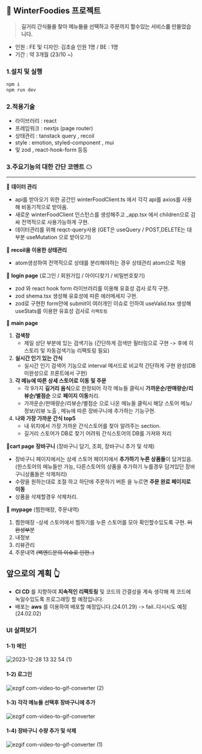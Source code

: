 ## 💎 WinterFoodies 프로젝트
> **길거리 간식들을 찾아 메뉴들을 선택하고 주문까지 할수있는 서비스를 만들었습니다.**
- 인원 : FE 및 디자인: 김초슬 인원 1명 / BE : 1명
- 기간 : 약 3개월 (23/10 ~)

### 1.설치 및 실행

```js
npm i 
npm run dev
```

### 2.적용기술
- 라이브러리 : react
- 프레임워크 : nextjs (page router)
- 상태관리 : tanstack query , recoil
- style : emotion, styled-component , mui
- 및 zod , react-hook-form 등등

### 3.주요기능의 대한 간단 코멘트 ☁
---

📝 **데이터 관리**

- api를 받아오기 위한 공간인 winterFoodClient.ts 에서 각각 api를 axios를 사용해 비동기적으로 받아옴.
- 새로운 winterFoodClient 인스턴스를 생성해주고 _app.tsx 에서 children으로 감싸 전역적으로 사용가능하게 구현.
- 데이터관리를 위해 reqct-query사용 (GET은 useQuery / POST,DELETE는 대부분 useMutation 으로 받아오기)   

📝 **recoil을 이용한 상태관리**
- atom생성하여 전역적으로 상태를 분리해야하는 경우 상태관리 atom으로 적용

📝 **login page** (로그인 / 회원가입 / 아이디찾기 / 비밀번호찾기)
- zod 와 react hook form 라이브러리를 이용해 유효성 검사 로직 구현.
- zod shema.tsx 생성해 유효성에 따른 에러메세지 구현. 
- zod로 구현한 form안에 submit이 여러개인 이슈로 인하여 useValid.tsx 생성해 useStats를 이용한 유효성 검사로 `리팩토링`

📝 **main page**

1. **검색창**
   - 제일 상단 부분에 있는 검색기능 (간단하게 검색만 필터링으로 구현 -> 후에 히스토리 및 자동검색기능 리팩토링 필요)
2. **실시간 인기 있는 간식**
   - 실시간 인기 검색어 기능으로 interval 메서드로 비교적 간단하게 구현 완성(DB 미완성으로 프론트에서 구현)
3. **각 메뉴에 따른 상세 스토어로 이동 및 주문**
   - 각 9가지 **길거리 음식**으로 한정되어 각각 메뉴들 클릭시 **가까운순/판매량순/리뷰순/별점순** 으로 **페이지 이동**처리.
   - 가까운순/판매량순/리뷰순/별점순 으로 나온 메뉴들 클릭시 해당 스토어 메뉴/정보/리뷰 노출 , 메뉴에 따른 장바구니에 추가하는 기능구현.
4. **나와 가장 가까운 간식 top5**
   - 내 위치에서 가장 가까운 간식스토어를 찾아 알려주는 section.
   - 길거리 스토어가 DB로 찾기 어려워 간식스토어의 DB를 가져와 처리

📝**cart page**
**장바구니** (장바구니 담기, 조회, 장바구니 추가 및 삭제)
- 장바구니 페이지에서는 상세 스토어 페이지에서 **추가하기 누른 상품들**이 담겨있음. (한스토어의 메뉴들만 가능, 다른스토어의 상품을 추가하기 누를경우 담겨있던 장바구니상품들은 삭제처리)
- 수량을 원하는대로 조절 하고 하단에 주문하기 버튼 을 누르면 **주문 완료 페이지로 이동**
- 상품을 삭제할경우 삭제처리.

📝 **mypage** (찜한매장, 주문내역)
1. 찜한매장
   -상세 스토어에서 찜하기를 누른 스토어를 모아 확인할수있도록 구현.
~~미완성부분~~
2. 내정보
3. 리뷰관리
4. 주문내역
~~(백엔드분의 이슈로 인한..)~~

## 앞으로의 계획 👆 
- **CI CD** 를 지향하여 **지속적인 리팩토링** 및 코드의 간결성을 계속 생각해 제 코드에 녹일수있도록 프로그래밍 할 예정입니다. 
- 배포는 **aws** 를 이용하여 배포할 예정입니다.(24.01.29) -> fail..다시시도 예정(24.02.02) 


### UI 살펴보기
 #### 1-1) 메인

![2023-12-28 13 32 54 (1)](https://github.com/chosule/winter_foodies/assets/89799325/660aea64-aed2-4325-814f-0b1c8aba1324)

#### 1-2) 로그인
![ezgif com-video-to-gif-converter (2)](https://github.com/chosule/winter_foodies/assets/89799325/91482b54-4ed6-4423-8d53-3263f79982f2)


#### 1-3) 각각 메뉴들 선택후 장바구니에 추가
![ezgif com-video-to-gif-converter](https://github.com/chosule/winter_foodies/assets/89799325/27397302-b780-46ec-b28f-0b032aa81730)


#### 1-4) 장바구니 수량 추가 및 삭제
![ezgif com-video-to-gif-converter (1)](https://github.com/chosule/winter_foodies/assets/89799325/f8904438-a3cc-4b90-9beb-58d02150e173)


